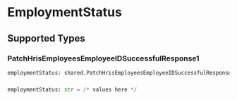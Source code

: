 # EmploymentStatus


## Supported Types

### PatchHrisEmployeesEmployeeIDSuccessfulResponse1

```python
employmentStatus: shared.PatchHrisEmployeesEmployeeIDSuccessfulResponse1 = /* values here */
```

### 

```python
employmentStatus: str = /* values here */
```


